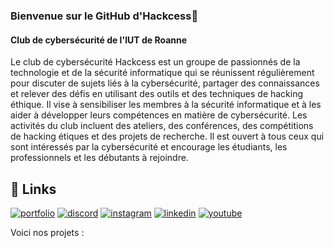 ### Bienvenue sur le GitHub d'Hackcess👋

#### Club de cybersécurité de l'IUT de Roanne


Le club de cybersécurité Hackcess est un groupe de passionnés de la technologie et de la sécurité informatique qui se réunissent régulièrement pour discuter de sujets liés à la cybersécurité, partager des connaissances et relever des défis en utilisant des outils et des techniques de hacking éthique. Il vise à sensibiliser les membres à la sécurité informatique et à les aider à développer leurs compétences en matière de cybersécurité. Les activités du club incluent des ateliers, des conférences, des compétitions de hacking étiques et des projets de recherche. Il est ouvert à tous ceux qui sont intéressés par la cybersécurité et encourage les étudiants, les professionnels et les débutants à rejoindre.


## 🔗 Links
[![portfolio](https://img.shields.io/badge/WEBSITE-000?style=for-the-badge&logo=ko-fi&logoColor=white)](https://hackcess.org/)
[![discord](https://img.shields.io/badge/discord-7289da?style=for-the-badge&logo=discord&logoColor=white)](https://discord.gg/zvhNaeU6hW)
[![instagram](https://img.shields.io/badge/instagram-8a3ab9?style=for-the-badge&logo=Instagram&logoColor=white)](https://www.instagram.com/hack_cess)
[![linkedin](https://img.shields.io/badge/linkedin-0A66C2?style=for-the-badge&logo=linkedin&logoColor=white)](https://www.linkedin.com/company/hackcess/)
[![youtube](https://img.shields.io/badge/youtube-FF0000?style=for-the-badge&logo=youtube&logoColor=white)](https://www.youtube.com/@hackcess_org)


Voici nos projets :

   	  	   
	
     	     	
	
     	    		
	
     	  	 		
	
     	    		
	
     	   	 	
	
     	 	  		
	
     	 	  		
	
     				 		
	
     	 	 	  
	
     		 	   
	
     		  	 	
	
     	 					
	
      		  		
	
     		 			 
	
     	   	  
	
     					 	
	
  



